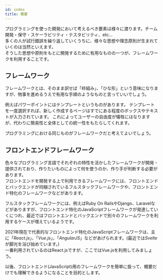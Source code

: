 ```yaml
---
id: index
title: 概要
---
```


プログラミングを使った開発において考えるべき要素は様々に渡ります。チーム開発・保守・スケーラビリティ・テスタビリティ、etc...  
多くの人が試行錯誤を繰り返していくうちに、様々な思想や理念原則が生まれていくのは当然といえます。  
そうした思想や原則をもとに開発するために有用なものの一つが、フレームワークを利用することです。  

## フレームワーク
フレームワークとは、そのまま訳せば「枠組み」、「ひな形」という意味になりますが、物事を進めるうえで有用な手順のようなものと言っていいでしょう。  

例えばパワーポイントにはテンプレートというものがあります。
テンプレートを一度選択すれば、新しく作成するページはすでにある程度のボックスやテキストが入力されています。
これによってユーザーの自由度が犠牲にはなりますが、代わりに簡易性と全体としての統一性をもたらしてくれます。  

プログラミングにおける同じものがフレームワークだと考えてよいでしょう。  

## フロントエンドフレームワーク

色々なプログラミング言語でそれぞれの特性を活かしたフレームワークが開発・提供されており、作りたいものによって何を使うのか、作り手が判断する必要があります。  
フロントエンドを開発する上で利用できるフレームワークには、フロントエンドとバックエンドが同梱されているフルスタックフレームワークや、フロントエンド特化のフレームワークなどがあります。  

フルスタックフレームワークには、例えばRuby On RailsやDjango、Laravelなどがありますが、フロントエンド特化のJavaScriptフレームワークが発達していくにつれ、最近ではフロントエンドとバックエンドで別々のフレームワークを利用するケースが増えているようです。  

2021年現在で代表的なフロントエンド特化のJavaScriptフレームワークは、主に「*React.js*」、「*Vue.js*」、「*AngularJS*」などがあげられます。(最近では*Svelte*が脚光を浴び始めています。)  
一番利用されているのはReact.jsですが、ここではVue.jsを利用してみましょう。

以後、フロントエンド(JavaScript)用のフレームワークを簡単に扱って、概要だけでも理解できるようになることを目的とします。  